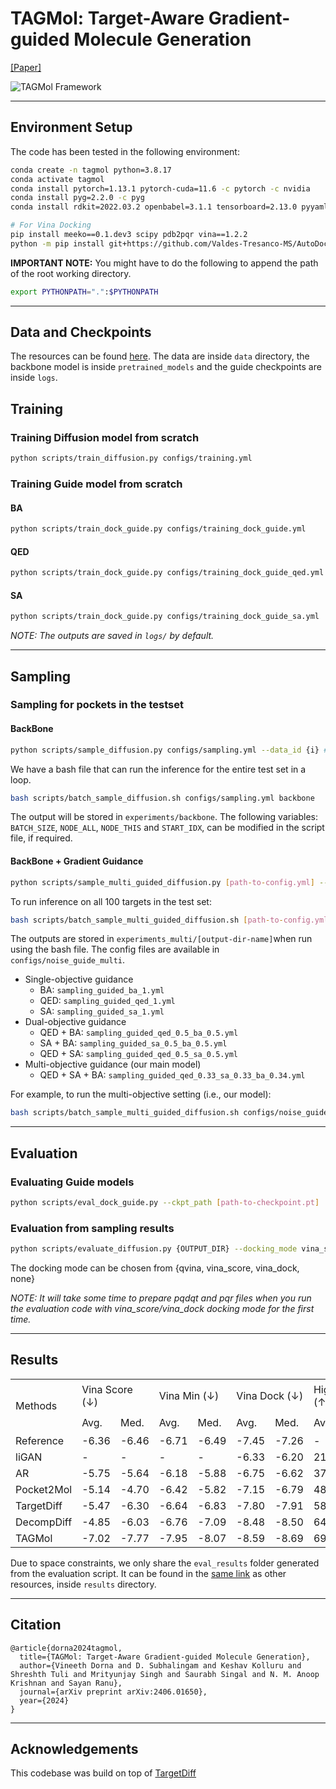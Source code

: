 # TAGMol: Target-Aware Gradient-guided Molecule Generation

[[Paper]](https://arxiv.org/abs/2406.01650)

![TAGMol Framework](https://arxiv.org/html/2406.01650v1/x1.png)

---

## Environment Setup

The code has been tested in the following environment:

<!-- ### Install via Conda and Pip -->

```bash
conda create -n tagmol python=3.8.17
conda activate tagmol
conda install pytorch=1.13.1 pytorch-cuda=11.6 -c pytorch -c nvidia
conda install pyg=2.2.0 -c pyg
conda install rdkit=2022.03.2 openbabel=3.1.1 tensorboard=2.13.0 pyyaml=6.0 easydict=1.9 python-lmdb=1.4.1 -c conda-forge

# For Vina Docking
pip install meeko==0.1.dev3 scipy pdb2pqr vina==1.2.2 
python -m pip install git+https://github.com/Valdes-Tresanco-MS/AutoDockTools_py3
```

<!-- ### (Alternatively) Install with .yml file -->

<!-- ```bash
conda env create -f environment.yml
``` -->

**IMPORTANT NOTE:** You might have to do the following to append the path of the root working directory.
```bash
export PYTHONPATH=".":$PYTHONPATH
```

-----

## Data and Checkpoints
The resources can be found [here](https://drive.google.com/drive/folders/1INaXCjVZCOQ_awNeGl5Xpsde_8JfnJiy?usp=drive_link). The data are inside `data` directory, the backbone model is inside `pretrained_models` and the guide checkpoints are inside `logs`.


## Training
### Training Diffusion model from scratch
```bash
python scripts/train_diffusion.py configs/training.yml
```
### Training Guide model from scratch


#### BA

```bash
python scripts/train_dock_guide.py configs/training_dock_guide.yml
```

#### QED

```bash
python scripts/train_dock_guide.py configs/training_dock_guide_qed.yml
```

#### SA

```bash
python scripts/train_dock_guide.py configs/training_dock_guide_sa.yml
```

*NOTE: The outputs are saved in `logs/` by default.*


---

## Sampling
### Sampling for pockets in the testset

#### BackBone
```bash
python scripts/sample_diffusion.py configs/sampling.yml --data_id {i} # Replace {i} with the index of the data. i should be between 0 and 99 for the testset.
```

We have a bash file that can run the inference for the entire test set in a loop.
```bash
bash scripts/batch_sample_diffusion.sh configs/sampling.yml backbone
```
The output will be stored in `experiments/backbone`.
The following variables: `BATCH_SIZE`, `NODE_ALL`, `NODE_THIS` and `START_IDX`, can be modified in the script file, if required.


#### BackBone + Gradient Guidance
```bash
python scripts/sample_multi_guided_diffusion.py [path-to-config.yml] --data_id {i} # Replace {i} with the index of the data. i should be between 0 and 99 for the testset.
```

To run inference on all 100 targets in the test set:
```bash
bash scripts/batch_sample_multi_guided_diffusion.sh [path-to-config.yml] [output-dir-name]
```

The outputs are stored in `experiments_multi/[output-dir-name]`when run using the bash file. The config files are available in `configs/noise_guide_multi`.
- Single-objective guidance
    - BA:       `sampling_guided_ba_1.yml`
    - QED:      `sampling_guided_qed_1.yml`
    - SA:       `sampling_guided_sa_1.yml`
- Dual-objective guidance
    - QED + BA:     `sampling_guided_qed_0.5_ba_0.5.yml`
    - SA + BA:      `sampling_guided_sa_0.5_ba_0.5.yml`
    - QED + SA:     `sampling_guided_qed_0.5_sa_0.5.yml`
- Multi-objective guidance (our main model)
    - QED + SA + BA:    `sampling_guided_qed_0.33_sa_0.33_ba_0.34.yml`


For example, to run the multi-objective setting (i.e., our model):
```bash
bash scripts/batch_sample_multi_guided_diffusion.sh configs/noise_guide_multi/sampling_guided_qed_0.33_sa_0.33_ba_0.34.yml qed_0.33_sa_0.33_ba_0.34
```

---
## Evaluation

### Evaluating Guide models
```bash
python scripts/eval_dock_guide.py --ckpt_path [path-to-checkpoint.pt]
```

### Evaluation from sampling results
```bash
python scripts/evaluate_diffusion.py {OUTPUT_DIR} --docking_mode vina_score --protein_root data/test_set
```
The docking mode can be chosen from {qvina, vina_score, vina_dock, none}

_NOTE: It will take some time to prepare pqdqt and pqr files when you run the evaluation code with vina_score/vina_dock docking mode for the first time._

---
## Results

<table>
<tbody><tr>
<td rowspan="2">Methods</td>
<td colspan="2">Vina Score (↓)</td>
<td colspan="2">Vina Min (↓)</td>
<td colspan="2">Vina Dock (↓)</td>
<td colspan="2">High Affinity (↑)</td>
<td colspan="2">QED (↑)</td>
<td colspan="2">SA (↑)</td>
<td colspan="2">Diversity (↑)</td>
<td rowspan="2">Hit Rate % (↑)</td>
</tr>
<tr>
<!-- <td></td> -->
<td>Avg.</td>
<td>Med.</td>
<td>Avg.</td>
<td>Med.</td>
<td>Avg.</td>
<td>Med.</td>
<td>Avg.</td>
<td>Med.</td>
<td>Avg.</td>
<td>Med.</td>
<td>Avg.</td>
<td>Med.</td>
<td>Avg.</td>
<td>Med.</td>
<!-- <td></td> -->
</tr>
<tr>
<td>Reference</td>
<td>-6.36</td>
<td>-6.46</td>
<td>-6.71</td>
<td>-6.49</td>
<td>-7.45</td>
<td>-7.26</td>
<td>-</td>
<td>-</td>
<td>0.48</td>
<td>0.47</td>
<td>0.73</td>
<td>0.74</td>
<td>-</td>
<td>-</td>
<td>21</td>
</tr>
<tr>
<td>liGAN</td>
<td>-</td>
<td>-</td>
<td>-</td>
<td>-</td>
<td>-6.33</td>
<td>-6.20</td>
<td>21.1%</td>
<td>11.1%</td>
<td>0.39</td>
<td>0.39</td>
<td>0.59</td>
<td>0.57</td>
<td>0.66</td>
<td>0.67</td>
<td>13.2</td>
</tr>
<tr>
<td>AR</td>
<td>-5.75</td>
<td>-5.64</td>
<td>-6.18</td>
<td>-5.88</td>
<td>-6.75</td>
<td>-6.62</td>
<td>37.9%</td>
<td>31.0%</td>
<td>0.51</td>
<td>0.50</td>
<td>0.63</td>
<td>0.63</td>
<td>0.70</td>
<td>0.70</td>
<td>12.9</td>
</tr>
<tr>
<td>Pocket2Mol</td>
<td>-5.14</td>
<td>-4.70</td>
<td>-6.42</td>
<td>-5.82</td>
<td>-7.15</td>
<td>-6.79</td>
<td>48.4%</td>
<td>51.0%</td>
<td>0.56</td>
<td>0.57</td>
<td>0.74</td>
<td>0.75</td>
<td>0.69</td>
<td>0.71</td>
<td>24.3</td>
</tr>
<tr>
<td>TargetDiff</td>
<td>-5.47</td>
<td>-6.30</td>
<td>-6.64</td>
<td>-6.83</td>
<td>-7.80</td>
<td>-7.91</td>
<td>58.1%</td>
<td>59.1%</td>
<td>0.48</td>
<td>0.48</td>
<td>0.58</td>
<td>0.58</td>
<td>0.72</td>
<td>0.71</td>
<td>20.5</td>
</tr>
<tr>
<td>DecompDiff</td>
<td>-4.85</td>
<td>-6.03</td>
<td>-6.76</td>
<td>-7.09</td>
<td>-8.48</td>
<td>-8.50</td>
<td>
64.8%</td>
<td>
78.6%</td>
<td>0.44</td>
<td>0.41</td>
<td>0.59</td>
<td>0.59</td>
<td>0.63</td>
<td>0.62</td>
<td>24.9</td>
</tr>
<tr>
<td>TAGMol</td>
<td>-7.02</td>
<td>-7.77</td>
<td>-7.95</td>
<td>-8.07</td>
<td>-8.59</td>
<td>-8.69</td>
<td>
69.8%</td>
<td>
76.4%</td>
<td>0.55</td>
<td>0.56</td>
<td>0.56</td>
<td>0.56</td>
<td>0.69</td>
<td>0.70</td>
<td>27.7</td>
</tr>
</tbody></table>

Due to space constraints, we only share the `eval_results` folder generated from the evaluation script. It can be found in the [same link](https://drive.google.com/drive/folders/1INaXCjVZCOQ_awNeGl5Xpsde_8JfnJiy?usp=drive_link) as other resources, inside `results` directory.

---

## Citation

```
@article{dorna2024tagmol,
  title={TAGMol: Target-Aware Gradient-guided Molecule Generation},
  author={Vineeth Dorna and D. Subhalingam and Keshav Kolluru and Shreshth Tuli and Mrityunjay Singh and Saurabh Singal and N. M. Anoop Krishnan and Sayan Ranu},
  journal={arXiv preprint arXiv:2406.01650},
  year={2024}
}
```

---

## Acknowledgements

This codebase was build on top of [TargetDiff](https://github.com/guanjq/targetdiff)
